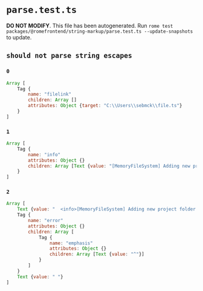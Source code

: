 # `parse.test.ts`

**DO NOT MODIFY**. This file has been autogenerated. Run `rome test packages/@romefrontend/string-markup/parse.test.ts --update-snapshots` to update.

## `should not parse string escapes`

### `0`

```javascript
Array [
	Tag {
		name: "filelink"
		children: Array []
		attributes: Object {target: "C:\\Users\\sebmck\\file.ts"}
	}
]
```

### `1`

```javascript
Array [
	Tag {
		name: "info"
		attributes: Object {}
		children: Array [Text {value: "[MemoryFileSystem] Adding new project folder C:\\Users\\sebmck\\rome"}]
	}
]
```

### `2`

```javascript
Array [
	Text {value: "  <info>[MemoryFileSystem] Adding new project folder C:\\Users\\Sebastian\\rome\\</info>\n        "}
	Tag {
		name: "error"
		attributes: Object {}
		children: Array [
			Tag {
				name: "emphasis"
				attributes: Object {}
				children: Array [Text {value: "^"}]
			}
		]
	}
	Text {value: " "}
]
```
